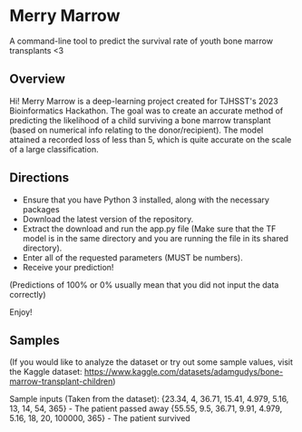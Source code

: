 # Merry Marrow
A command-line tool to predict the survival rate of youth bone marrow transplants <3

## Overview
Hi! Merry Marrow is a deep-learning project created for TJHSST's 2023 Bioinformatics Hackathon. The goal was to create an accurate method of predicting the likelihood of a child surviving a bone marrow transplant (based on numerical info relating to the donor/recipient). The model attained a recorded loss of less than 5, which is quite accurate on the scale of a large classification.

## Directions
- Ensure that you have Python 3 installed, along with the necessary packages
- Download the latest version of the repository.
- Extract the download and run the app.py file (Make sure that the TF model is in the same directory and you are running the file in its shared directory).
- Enter all of the requested parameters (MUST be numbers).
- Receive your prediction!

(Predictions of 100% or 0% usually mean that you did not input the data correctly)

Enjoy!

## Samples
(If you would like to analyze the dataset or try out some sample values, visit the Kaggle dataset: https://www.kaggle.com/datasets/adamgudys/bone-marrow-transplant-children)

Sample inputs (Taken from the dataset):
{23.34, 4, 36.71, 15.41, 4.979, 5.16, 13, 14, 54, 365} - The patient passed away
{55.55, 9.5, 36.71, 9.91, 4.979, 5.16, 18, 20, 100000, 365} - The patient survived
